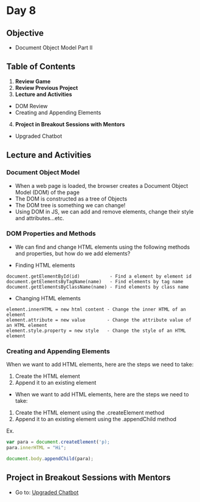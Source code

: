 # Day 8

## Objective
- Document Object Model Part II

## Table of Contents
1. **Review Game**
2. **Review Previous Project**
3. **Lecture and Activities**
  * DOM Review
  * Creating and Appending Elements
4. **Project in Breakout Sessions with Mentors**
  * Upgraded Chatbot

## Lecture and Activities

### Document Object Model
* When a web page is loaded, the browser creates a Document Object Model (DOM) of the page
* The DOM is constructed as a tree of Objects
* The DOM tree is something we can change!
* Using DOM in JS, we can add and remove elements, change their style and attributes...etc. 

### DOM Properties and Methods
* We can find and change HTML elements using the following methods and properties, but how do we add elements? 

* Finding HTML elements
```
document.getElementById(id)           - Find a element by element id
document.getElementsByTagName(name)   - Find elements by tag name
document.getElementsByClassName(name) - Find elements by class name
```

* Changing HTML elements
```
element.innerHTML = new html content - Change the inner HTML of an element
element.attribute = new value        - Change the attribute value of an HTML element
element.style.property = new style   - Change the style of an HTML element 
```
### Creating and Appending Elements
When we want to add HTML elements, here are the steps we need to take:
1. Create the HTML element 
2. Append it to an existing element 

* When we want to add HTML elements, here are the steps we need to take:
1. Create the HTML element using the .createElement method
2. Append it to an existing element using the .appendChild method 

Ex.
```javascript
var para = document.createElement('p);
para.innerHTML = "Hi";

document.body.appendChild(para);
```

 
## Project in Breakout Sessions with Mentors
* Go to: [Upgraded Chatbot](https://github.com/ICSpark/intro-to-web-dev/blob/master/07%20-%20Document%20Object%20Model%20Part%20I/project-chatbot.md)
